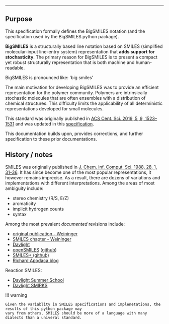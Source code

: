 ---

## Purpose

This specification formally defines the BigSMILES notation (and the specification used by the BigSMILES python package). 

**BigSMILES** is a structurally based line notation based on SMILES (simplified molecular-input line-entry system) 
representation that **adds support for stochasticity**. The primary reason for BigSMILES is to present a
compact yet robust structurally representation that is both machine and human-readable.

BigSMILES is pronounced like: 'big smiles' 

The main motivation for developing BigSMILES was to provide an efficient representation for the  polymer community. 
Polymers are intrinsically stochastic molecules that are often ensembles with a distribution of chemical structures. 
This difficulty limits the applicability of all deterministic representations developed for small molecules. 

This standard was originally published in 
[ACS Cent. Sci. 2019, 5, 9, 1523–1531](https://pubs.acs.org/doi/10.1021/acscentsci.9b00476) and
was updated in this 
[specification](https://olsenlabmit.github.io/BigSMILES/docs/line_notation.html#the-bigsmiles-line-notation).

This documentation builds upon, provides corrections, and further specification to these prior documentations. 




## History / notes

SMILES was originally published in [J. Chem. Inf. Comput. Sci. 1988, 28, 1, 31–36](https://doi.org/10.1021/ci00057a005).
It has since become one of the most popular representations, it however remains imprecise. As a result,
there are dozens of variations and implementations with different interpretations. Among the areas of most ambiguity 
include:

* stereo chemistry (R/S, E/Z)
* aromaticity
* implicit hydrogen counts
* syntax

Among the most prevalent _documented_ revisions include:

* [original publication - Weininger](https://pubs.acs.org/doi/abs/10.1021/ci00057a005)
* [SMILES chapter - Weininger](https://onlinelibrary.wiley.com/doi/epdf/10.1002/9783527618279.ch5)
* [Daylight](https://www.daylight.com/dayhtml/doc/theory/theory.smiles.html)
* [openSMILES](http://opensmiles.org/opensmiles.html) ([github](https://github.com/opensmiles))
* [SMILES+ (github)](https://github.com/IUPAC/IUPAC_SMILES_plus)
* [Richard Apodaca blog](https://depth-first.com/articles/)

Reaction SMILES:

* [Daylight Summer School](https://www.daylight.com/meetings/summerschool01/course/basics/smirks.html)
* [Daylight SMIRKS](https://www.daylight.com/dayhtml/doc/theory/theory.smirks.html)


!!! warning

    Given the variablity in SMILES specifications and implenetations, the results of this python package may
    vary from others. SMILES should be more of a language with many dialects than a univeral standard. 

